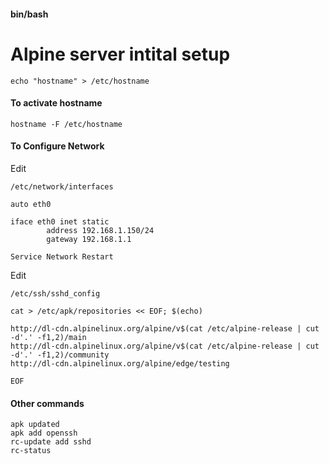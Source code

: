 #### bin/bash
# Alpine server intital setup

`echo "hostname" > /etc/hostname`

#### To activate hostname

`hostname -F /etc/hostname`

#### To Configure Network

Edit 

`/etc/network/interfaces`

```
auto eth0

iface eth0 inet static
        address 192.168.1.150/24
        gateway 192.168.1.1
```
 
`Service Network Restart`

Edit

`/etc/ssh/sshd_config`

```
cat > /etc/apk/repositories << EOF; $(echo)

http://dl-cdn.alpinelinux.org/alpine/v$(cat /etc/alpine-release | cut -d'.' -f1,2)/main
http://dl-cdn.alpinelinux.org/alpine/v$(cat /etc/alpine-release | cut -d'.' -f1,2)/community
http://dl-cdn.alpinelinux.org/alpine/edge/testing

EOF
```

#### Other commands

`apk updated`<br>
`apk add openssh`<br>
`rc-update add sshd`<br>
`rc-status`<br>
